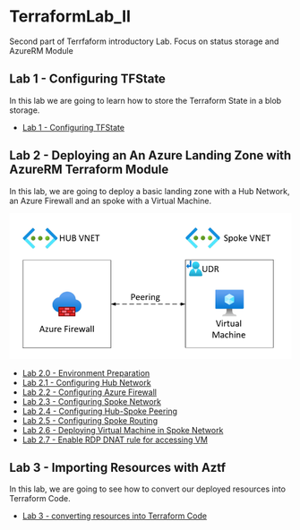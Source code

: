 # TerraformLab_II
Second part of Terrfaform introductory Lab. Focus on status storage and AzureRM Module

## Lab 1 - Configuring TFState
In this lab we are going to learn how to store the Terraform State in a blob storage.

- [Lab 1 - Configuring TFState](/Lab1/Lab1.md)

## Lab 2 - Deploying an An Azure Landing Zone with AzureRM Terraform Module
In this lab, we are going to deploy a basic landing zone with a Hub Network, an Azure Firewall and an spoke with a Virtual Machine.

![Architecture](/Lab2/Lab2.png)

- [Lab 2.0 - Environment Preparation](/Lab2/Lab%202.0%20-%20Preparation.md)
- [Lab 2.1 - Configuring Hub Network](/Lab2/Lab%202.1%20-%20Hub%20Vnet.md)
- [Lab 2.2 - Configuring Azure Firewall](/Lab2/Lab%202.2%20-%20Hub%20Firewall.md)
- [Lab 2.3 - Configuring Spoke Network](/Lab2/Lab%202.3%20-%20Spoke%20Subnet.md)
- [Lab 2.4 - Configuring Hub-Spoke Peering](/Lab2/Lab%202.4%20-%20Hub-Spoke%20Peering.md)
- [Lab 2.5 - Configuring Spoke Routing](/Lab2/Lab%202.5%20-%20Spoke%20Routing.md)
- [Lab 2.6 - Deploying Virtual Machine in Spoke Network](/Lab2/Lab%202.6%20-%20Virtual%20Machine%20Deployment.md)
- [Lab 2.7 - Enable RDP DNAT rule for accessing VM](/Lab2/Lab%202.7%20-%20Enable%20RDP%20DNAT%20Rule.md)

## Lab 3 - Importing Resources with Aztf
In this lab, we are going to see how to convert our deployed resources into Terraform Code.

- [Lab 3 - converting resources into Terraform Code](/Lab3/Lab%203%20-%20Importing%20Resources.md)









